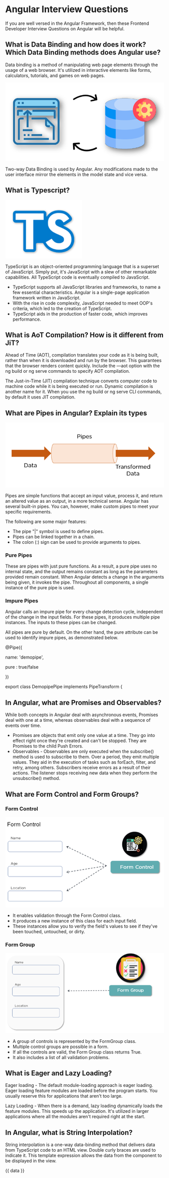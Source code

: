 # Angular Interview Questions

If you are well versed in the Angular Framework, then these Frontend Developer Interview Questions on Angular will be helpful.

## What is Data Binding and how does it work? Which Data Binding methods does Angular use?

Data binding is a method of manipulating web page elements through the usage of a web browser. It's utilized in interactive elements like forms, calculators, tutorials, and games on web pages.

![angular questions](./images/DataBinding-Angular_Interview_Questions.png)

Two-way Data Binding is used by Angular. Any modifications made to the user interface mirror the elements in the model state and vice versa.

## What is Typescript?

![Typescript](images/TypeScript.png)

TypeScript is an object-oriented programming language that is a superset of JavaScript. Simply put, it's JavaScript with a slew of other remarkable capabilities. All TypeScript code is eventually compiled to JavaScript.

- TypeScript supports all JavaScript libraries and frameworks, to name a few essential characteristics. Angular is a single-page application framework written in JavaScript.
- With the rise in code complexity, JavaScript needed to meet OOP's criteria, which led to the creation of TypeScript.
- TypeScript aids in the production of faster code, which improves performance.

## What is AoT Compilation? How is it different from JiT?

Ahead of Time (AOT), compilation translates your code as it is being built, rather than when it is downloaded and run by the browser. This guarantees that the browser renders content quickly. Include the —aot option with the ng build or ng serve commands to specify AOT compilation.

The Just-in-Time (JIT) compilation technique converts computer code to machine code while it is being executed or run. Dynamic compilation is another name for it. When you use the ng build or ng serve CLI commands, by default it uses JIT compilation.

## What are Pipes in Angular? Explain its types

![Angular pipes](./images/Angular_Pipes.png)

Pipes are simple functions that accept an input value, process it, and return an altered value as an output, in a more technical sense. Angular has several built-in pipes. You can, however, make custom pipes to meet your specific requirements.

The following are some major features:

- The pipe "|" symbol is used to define pipes.
- Pipes can be linked together in a chain.
- The colon (:) sign can be used to provide arguments to pipes.

### Pure Pipes

These are pipes with just pure functions. As a result, a pure pipe uses no internal state, and the output remains constant as long as the parameters provided remain constant. When Angular detects a change in the arguments being given, it invokes the pipe. Throughout all components, a single instance of the pure pipe is used.

### Impure Pipes

Angular calls an impure pipe for every change detection cycle, independent of the change in the input fields. For these pipes, it produces multiple pipe instances. The inputs to these pipes can be changed.

All pipes are pure by default. On the other hand, the pure attribute can be used to identify impure pipes, as demonstrated below.

@Pipe({

name: 'demopipe',

pure : true/false

})

export class DemopipePipe implements PipeTransform {

## In Angular, what are Promises and Observables?

While both concepts in Angular deal with asynchronous events, Promises deal with one at a time, whereas observables deal with a sequence of events over time.

- Promises are objects that emit only one value at a time. They go into effect right once they're created and can't be stopped. They are Promises to the child Push Errors.
- Observables - Observables are only executed when the subscribe() method is used to subscribe to them. Over a period, they emit multiple values. They aid in the execution of tasks such as forEach, filter, and retry, among others. Subscribers receive errors as a result of their actions. The listener stops receiving new data when they perform the unsubscribe() method.

## What are Form Control and Form Groups?

### Form Control

![Form Control](./images/Angular_FormControl.png)

- It enables validation through the Form Control class.
- It produces a new instance of this class for each input field.
- These instances allow you to verify the field's values to see if they've been touched, untouched, or dirty.

### Form Group

![Form Group](./images/Angular_FormGroup.png)

- A group of controls is represented by the FormGroup class.
- Multiple control groups are possible in a form.
- If all the controls are valid, the Form Group class returns True.
- It also includes a list of all validation problems.

## What is Eager and Lazy Loading?

Eager loading - The default module-loading approach is eager loading. Eager loading feature modules are loaded before the program starts. You usually reserve this for applications that aren't too large.

Lazy Loading - When there is a demand, lazy loading dynamically loads the feature modules. This speeds up the application. It's utilized in larger applications where all the modules aren't required right at the start.

## In Angular, what is String Interpolation?

String interpolation is a one-way data-binding method that delivers data from TypeScript code to an HTML view. Double curly braces are used to indicate it. This template expression allows the data from the component to be displayed in the view.

{{ data }}
